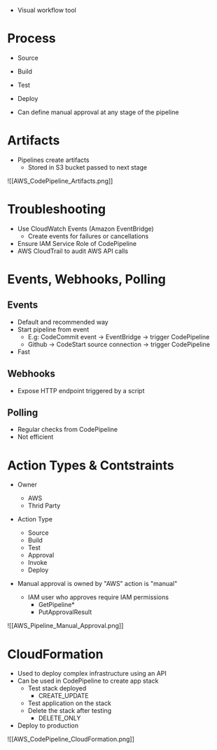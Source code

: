 - Visual workflow tool

# Process

- Source
- Build
- Test
- Deploy

- Can define manual approval at any stage of the pipeline

# Artifacts

- Pipelines create artifacts 
	- Stored in S3 bucket passed to next stage

![[AWS_CodePipeline_Artifacts.png]]

# Troubleshooting

- Use CloudWatch Events (Amazon EventBridge)
	- Create events for failures or cancellations
- Ensure IAM Service Role of CodePipeline
- AWS CloudTrail to audit AWS API calls

# Events, Webhooks, Polling

## Events

- Default and recommended way
- Start pipeline from event
	- E.g: CodeCommit event -> EventBridge -> trigger CodePipeline
	- Github -> CodeStart source connection -> trigger CodePipeline
- Fast

## Webhooks

- Expose HTTP endpoint triggered by a script

## Polling

- Regular checks from CodePipeline
- Not efficient

# Action Types & Contstraints

- Owner
	- AWS
	- Thrid Party
- Action Type
	- Source
	- Build
	- Test
	- Approval
	- Invoke
	- Deploy

- Manual approval is owned by "AWS" action is "manual"
	- IAM user who approves require IAM permissions
		- GetPipeline*
		- PutApprovalResult

![[AWS_Pipeline_Manual_Approval.png]]

# CloudFormation

- Used to deploy complex infrastructure using an API
- Can be used in CodePipeline to create app stack
	- Test stack deployed
		- CREATE_UPDATE
	- Test application on the stack
	- Delete the stack after testing
		- DELETE_ONLY
- Deploy to production

![[AWS_CodePipeline_CloudFormation.png]]